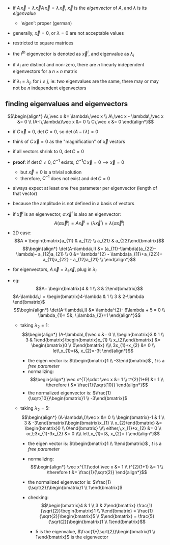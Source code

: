 - if $A\,\vec x = \lambda\,\vec xA\,\vec x = \lambda\,\vec x$, $\vec x$ is the *eigenvector* of $A$, and $\lambda$ is its *eigenvalue*
	- '*eigen*': proper (german)
- generally, $\vec x=0$, or $\lambda=0$ are not acceptable values
- restricted to square matrices

- the $i^{th}$ eigenvector is denoted as $\vec x^{i}$, and eigenvalue as $\lambda_{i}$
- if $\lambda_{i}$ are distinct and non-zero, there are $n$ linearly independent eigenvectors for a $n\times n$ matrix
- if $\lambda_{i}=\lambda_{j}$, for $i\neq j$, ie: two eigenvalues are the same, there may or may not be $n$ independent eigenvectors

## finding eigenvalues and eigenvectors
$$\begin{align*}
	A\,\vec x &= \lambda\,\vec x \\
	A\,\vec x - \lambda\,\vec x &= 0 \\
	(A-I\,\lambda)\vec x &= 0 \\
	C\,\vec x &= 0
\end{align*}$$
- if $C\,\vec x=0$, $\det C =0$, so $\det(A-I\,\lambda)=0$
- think of $C\,\vec x=0$ as the "magnification" of $\vec x$ vectors
- if all vectors shrink to $0$, $\det C=0$
- **proof**: if $\det C \neq 0,\, C^{-1}$ exists, $C^{-1}C\,\vec x=0 \implies \vec x=0$
	- but $\vec x=0$ is a trivial solution
	- therefore, $C^{-1}$ does not exist and $\det C=0$

- always expect at least one free parameter per eigenvector (length of that vector)
- because the amplitude is not defined in a basis of vectors
- if $\vec x^{i}$ is an eigenvector, $\alpha\,\vec x^{i}$ is also an eigenvector: $$A(\alpha\vec x^{i}) = A\vec x^{i}= (\lambda\vec x^{i}) = \lambda(\alpha\vec x^{i})$$

- 2D case:
	$$A = \begin{bmatrix}a_{11} & a_{12} \\ a_{21} & a_{22}\end{bmatrix}$$
	$$\begin{align*}
		\det(A-\lambda\,I) &= (a_{11}-\lambda)(a_{22}-\lambda)- a_{12}a_{21} \\
		0 &= \lambda^{2} - \lambda(a_{11}+a_{22})+ a_{11}a_{22} - a_{12}a_{21} \\
	\end{align*}$$
- for eigenvectors, $A\,\vec x = \lambda_{i}\,\vec x$, plug in $\lambda_{i}$ 

- eg: $$A= \begin{bmatrix}4 & 1 \\ 3 & 2\end{bmatrix}$$
	$A-\lambda\,I = \begin{bmatrix}4-\lambda & 1 \\ 3 & 2-\lambda \end{bmatrix}$
	$$\begin{align*}
		\det(A-\lambda\,I) &= \lambda^{2}- 6\lambda + 5 = 0 \\
		\lambda_{1}= 5&, \;\lambda_{2}=1 
	\end{align*}$$
	- taking $\lambda_{2}=1:$ $$\begin{align*}
			(A-\lambda\,I)\vec x &= 0 \\
			\begin{bmatrix}3 & 1 \\ 3 & 1\end{bmatrix}\begin{bmatrix}x_{1} \\ x_{2}\end{bmatrix} &= \begin{bmatrix}0 \\ 0\end{bmatrix} \\\\
			3x_{1}+x_{2} &= 0 \\
			let\,x_{1}=t&, x_{2}=-3t
		\end{align*}$$
		- the eigen vector is: $t\begin{bmatrix}1 \\ -3\end{bmatrix}$ , $t$ is a *free parameter*
		- normalizing: $$\begin{align*}
			\vec x^{T}\cdot \vec x &= 1 \\
			t^{2}(1+9) &= 1 \\
			\therefore t &= \frac{1}{\sqrt{10}}
		\end{align*}$$
		- the normalized eigenvector is: $\frac{1}{\sqrt{10}}\begin{bmatrix}1 \\ -3\end{bmatrix}$
	
	- taking $\lambda_{2}=5:$ $$\begin{align*}
			(A-\lambda\,I)\vec x &= 0 \\
			\begin{bmatrix}-1 & 1 \\ 3 & -3\end{bmatrix}\begin{bmatrix}x_{1} \\ x_{2}\end{bmatrix} &= \begin{bmatrix}0 \\ 0\end{bmatrix} \\\\
			either,\,x_{1}+x_{2} &= 0 \\
			or,\;3x_{1}-3x_{2} &= 0 \\\\
			let\,x_{1}=t&, x_{2}= t
		\end{align*}$$
		- the eigen vector is: $t\begin{bmatrix}1 \\ 1\end{bmatrix}$ , $t$ is a *free parameter*
		- normalizing: $$\begin{align*}
			\vec x^{T}\cdot \vec x &= 1 \\
			t^{2}(1+1) &= 1 \\
			\therefore t &= \frac{1}{\sqrt{2}}
		\end{align*}$$
		- the normalized eigenvector is: $\frac{1}{\sqrt{2}}\begin{bmatrix}1 \\ 1\end{bmatrix}$
	
		- checking: $$\begin{bmatrix}4 & 1 \\ 3 & 2\end{bmatrix} \frac{1}{\sqrt{2}}\begin{bmatrix}1 \\ 1\end{bmatrix} = \frac{1}{\sqrt{2}}\begin{bmatrix}5 \\ 5\end{bmatrix} = \frac{5}{\sqrt{2}}\begin{bmatrix}1 \\ 1\end{bmatrix}$$
			- $5$ is the eigenvalue, $\frac{1}{\sqrt{2}}\begin{bmatrix}1 \\ 1\end{bmatrix}$ is the eigenvector
 